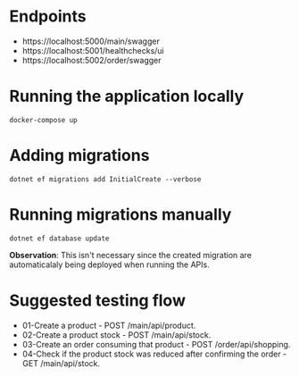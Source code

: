 
# Endpoints
- https://localhost:5000/main/swagger
- https://localhost:5001/healthchecks/ui
- https://localhost:5002/order/swagger

# Running the application locally
``` 
docker-compose up
``` 
# Adding migrations
``` 
dotnet ef migrations add InitialCreate --verbose
```

# Running migrations manually
``` 
dotnet ef database update
```
**Observation**: This isn't necessary since the created migration are automaticalaly being deployed when running the APIs.

# Suggested testing flow
- 01-Create a product - POST /main/api/product.
- 02-Create a product stock - POST /main/api/stock.
- 03-Create an order consuming that product - POST /order/api/shopping.
- 04-Check if the product stock was reduced after confirming the order - GET /main/api/stock.